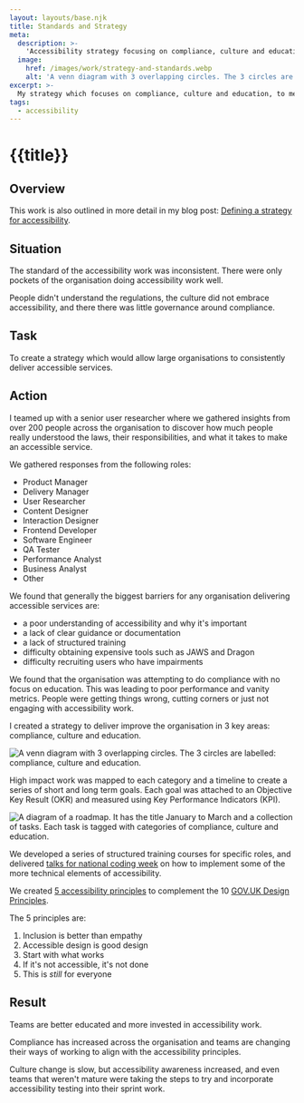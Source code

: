 ```yaml
---
layout: layouts/base.njk
title: Standards and Strategy
meta:
  description: >-
    'Accessibility strategy focusing on compliance, culture and education'
  image:
    href: /images/work/strategy-and-standards.webp
    alt: 'A venn diagram with 3 overlapping circles. The 3 circles are labelled: compliance, culture and education.'
excerpt: >-
  My strategy which focuses on compliance, culture and education, to measure and improve accessibility across large organisations.
tags:
  - accessibility
---
```


# {{title}}

## Overview

This work is also outlined in more detail in my blog post: [Defining a strategy for accessibility](/blog/defining-a-strategy-for-accessibility).

## Situation

The standard of the accessibility work was inconsistent. There were only pockets of the organisation doing accessibility work well.

People didn't understand the regulations, the culture did not embrace accessibility, and there there was little governance around compliance.

## Task

To create a strategy which would allow large organisations to consistently deliver accessible services. 

## Action

I teamed up with a senior user researcher where we gathered insights from over 200 people across the organisation to discover how much people really understood the laws, their responsibilities, and what it takes to make an accessible service. 

We gathered responses from the following roles:
- Product Manager
- Delivery Manager
- User Researcher
- Content Designer
- Interaction Designer
- Frontend Developer
- Software Engineer
- QA Tester
- Performance Analyst
- Business Analyst
- Other

We found that generally the biggest barriers for any organisation delivering accessible services are:
- a poor understanding of accessibility and why it's important
- a lack of clear guidance or documentation
- a lack of structured training
- difficulty obtaining expensive tools such as JAWS and Dragon
- difficulty recruiting users who have impairments

We found that the organisation was attempting to do compliance with no focus on education. This was leading to poor performance and vanity metrics. People were getting things wrong, cutting corners or just not engaging with accessibility work.

I created a strategy to deliver improve the organisation in 3 key areas: compliance, culture and education.

![A venn diagram with 3 overlapping circles. The 3 circles are labelled: compliance, culture and education.](/images/work/strategy-and-standards.webp)

High impact work was mapped to each category and a timeline to create a series of short and long term goals. Each goal was attached to an Objective Key Result (OKR) and measured using Key Performance Indicators (KPI).

![A diagram of a roadmap. It has the title January to March and a collection of tasks. Each task is tagged with categories of compliance, culture and education.](/images/post/a11y-strategy-roadmap.webp)

We developed a series of structured training courses for specific roles, and delivered [talks for national coding week](/talks/) on how to implement some of the more technical elements of accessibility.

We created [5 accessibility principles](https://accessibility-manual.dwp.gov.uk/community/accessibility-principles) to complement the 10 [GOV.UK Design Principles](https://www.gov.uk/guidance/government-design-principles).

The 5 principles are:
1. Inclusion is better than empathy
2. Accessible design is good design
3. Start with what works
4. If it's not accessible, it's not done
5. This is _still_ for everyone

## Result

Teams are better educated and more invested in accessibility work.

Compliance has increased across the organisation and teams are changing their ways of working to align with the accessibility principles. 

Culture change is slow, but accessibility awareness increased, and even teams that weren't mature were taking the steps to try and incorporate accessibility testing into their sprint work.